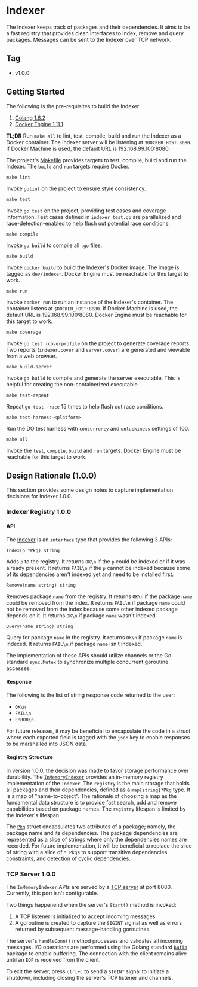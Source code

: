 # Indexer

The Indexer keeps track of packages and their dependencies. It aims to be a fast registry that provides clean interfaces to index, remove and query packages. Messages can be sent to the Indexer over TCP network.

## Tag

* v1.0.0

## Getting Started

The following is the pre-requisites to build the Indexer:

1. [Golang 1.6.2](https://golang.org/dl/)
1. [Docker Engine 1.11.1](https://docs.docker.com/engine/installation/)

**TL;DR** Run `make all` to lint, test, compile, build and run the Indexer as a Docker container. The Indexer server will be listening at `$DOCKER_HOST:8080`. If Docker Machine is used, the default URL is 192.168.99.100:8080.

The project's [Makefile](Makefile) provides targets to test, compile, build and run the Indexer. The `build` and `run` targets require Docker.

```
make lint
```
Invoke `golint` on the project to ensure style consistency.

```
make test
```
Invoke `go test` on the project, providing test cases and coverage information. Test cases defined in `indexer_test.go` are parallelized and race-detection-enabled to help flush out potential race conditions.

```
make compile
```
Invoke `go build` to compile all `.go` files.

```
make build
```
Invoke `docker build` to build the Indexer's Docker image. The image is tagged as `dev/indexer`. Docker Engine must be reachable for this target to work.

```
make run
```
Invoke `docker run` to run an instance of the Indexer's container. The container listens at `$DOCKER_HOST:8080`. If Docker Machine is used, the default URL is 192.168.99.100:8080. Docker Engine must be reachable for this target to work.

```
make coverage
```
Invoke `go test -coverprofile` on the project to generate coverage reports. Two reports (`indexer.cover` and `server.cover`) are generated and viewable from a web browser.

```
make build-server
```
Invoke `go build` to compile and generate the server executable. This is helpful for creating the non-containerized executable.

```
make test-repeat
```
Repeat `go test -race` 15 times to help flush out race conditions.

```
make test-harness-<platform>
```
Run the DO test harness with `concurrency` and `unluckiness` settings of 100. 

```
make all
```
Invoke the `test`, `compile`, `build` and `run` targets. Docker Engine must be reachable for this target to work.

## Design Rationale (1.0.0)

This section provides some design notes to capture implementation decisions for Indexer 1.0.0.

### Indexer Registry 1.0.0

#### API

The [Indexer](indexer.go) is an `interface` type that provides the following 3 APIs:

```
Index(p *Pkg) string
```

Adds `p` to the registry. It returns `OK\n` if the `p` could be indexed or if it was already present. It returns `FAIL\n` if the `p` cannot be indexed because some of its dependencies aren't indexed yet and need to be installed first.

```
Remove(name string) string
```

Removes package `name` from the registry. It returns `OK\n` if the package `name` could be removed from the index. It returns `FAIL\n` if package `name` could not be removed from the index because some other indexed package depends on it. It returns `OK\n` if package `name` wasn't indexed.

```
Query(name string) string
```

Query for package `name` in the registry. It returns `OK\n` if package `name` is indexed. It returns `FAIL\n` if package `name` isn't indexed.

The implementation of these APIs should utilize channels or the Go standard `sync.Mutex` to synchronize multiple concurrent goroutine accesses.

#### Response

The following is the list of string response code returned to the user:

* `OK\n`
* `FAIL\n`
* `ERROR\n`

For future releases, it may be beneficial to encapsulate the code in a struct where each exported field is tagged with the `json` key to enable responses to be marshalled into JSON data.

#### Registry Structure

In version 1.0.0, the decision was made to favor storage performance over durablility. The [`InMemoryIndexer`](indexer.go) provides an in-memory registry implementation of the `Indexer`. The `registry` is the main storage that holds all packages and their dependencies, defined as a `map[string]*Pkg` type. It is a map of "name-to-object". The rationale of choosing a map as the fundamental data structure is to provide fast search, add and remove capabilities based on package names. The `registry` lifespan is limited by the Indexer's lifespan.

The [`Pkg`](pkg.go) struct encapsulates two attributes of a package; namely, the package name and its dependencies. The package dependencies are represented as a slice of strings where only the dependencies names are recorded. For future implementation, it will be beneficial to replace the slice of string with a slice of `* Pkg`s to support transitive dependencies constraints, and detection of cyclic dependencies.

### TCP Server 1.0.0

The `InMemoryIndexer` APIs are served by a [TCP server](cmd/server/tcpserver.go) at port 8080. Currently, this port isn't configurable.

Two things happenend when the server's `Start()` method is invoked:

1. A TCP listener is initialized to accept incoming messages.
1. A goroutine is created to capture the `SIGINT` siginal as well as errors returned by subsequent message-handling goroutines.

The server's `handleConn()` method processes and validates all incoming messages. I/O operations are performed using the Golang standard [`bufio`](https://golang.org/pkg/bufio/) package to enable buffering. The connection with the client remains alive until an `EOF` is received from the client.

To exit the server, press `ctrl+c` to send a `SIGINT` signal to initiate a shutdown, including closing the server's TCP listener and channels.
